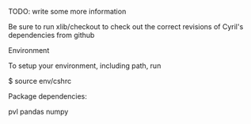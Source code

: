 TODO: write some more information

Be sure to run xlib/checkout to check out the correct revisions of Cyril's dependencies from github


Environment

To setup your environment, including path, run

$ source env/cshrc

Package dependencies:

pvl
pandas
numpy

